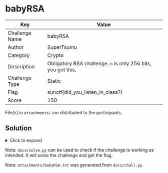 # babyRSA

| Key            | Value                                                         |
|----------------|---------------------------------------------------------------|
| Challenge Name | babyRSA                                                       |
| Author         | SuperTsumu                                                    |
| Category       | Crypto                                                        |
| Description    | Obligatory RSA challenge. `n` is only 256 bits, you got this. |
| Challenge Type | Static                                                        |
| Flag           | sunctf{did_you_listen_in_class?}                              |
| Score          | 150                                                           |

File(s) in `attachments/` are distributed to the participants.

## Solution

<details>
<summary>Click to expand</summary>

Factor `n` using [factordb.com](factordb.com) then decrypt the message in the standard RSA way.

</details>

Note: `docs/solve.py` can be used to check if the challenge is working as intended. It will solve the challenge and get
the flag.

Note: `attachments/babyRSA.txt` was generated from `docs/chall.py`.

